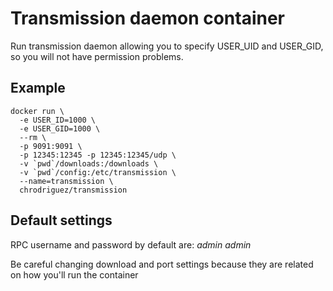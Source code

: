 # Transmission daemon container

Run transmission daemon allowing you to specify USER_UID and USER_GID, so you
will not have permission problems.

## Example

```
docker run \
  -e USER_ID=1000 \
  -e USER_GID=1000 \
  --rm \
  -p 9091:9091 \
  -p 12345:12345 -p 12345:12345/udp \
  -v `pwd`/downloads:/downloads \
  -v `pwd`/config:/etc/transmission \
  --name=transmission \
  chrodriguez/transmission
```

## Default settings

RPC username and password by default are: *admin* *admin*

Be careful changing download and port settings because they are related on how
you'll run the container
